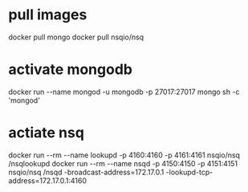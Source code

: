 # pull images
docker pull mongo
docker pull nsqio/nsq

# activate mongodb
docker run --name mongod -u mongodb -p 27017:27017 mongo sh -c 'mongod'

# actiate nsq
docker run --rm --name lookupd -p 4160:4160 -p 4161:4161 nsqio/nsq /nsqlookupd
docker run --rm --name nsqd -p 4150:4150 -p 4151:4151 nsqio/nsq /nsqd -broadcast-address=172.17.0.1 -lookupd-tcp-address=172.17.0.1:4160
